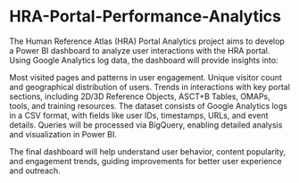 # HRA-Portal-Performance-Analytics

The Human Reference Atlas (HRA) Portal Analytics project aims to develop a Power BI dashboard to analyze user interactions with the HRA portal. Using Google Analytics log data, the dashboard will provide insights into:

Most visited pages and patterns in user engagement.
Unique visitor count and geographical distribution of users.
Trends in interactions with key portal sections, including 2D/3D Reference Objects, ASCT+B Tables, OMAPs, tools, and training resources.
The dataset consists of Google Analytics logs in a CSV format, with fields like user IDs, timestamps, URLs, and event details. Queries will be processed via BigQuery, enabling detailed analysis and visualization in Power BI.

The final dashboard will help understand user behavior, content popularity, and engagement trends, guiding improvements for better user experience and outreach.
